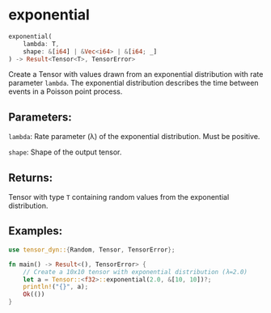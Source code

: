 # exponential
```rust
exponential(
    lambda: T,
    shape: &[i64] | &Vec<i64> | &[i64; _]
) -> Result<Tensor<T>, TensorError>
```
Create a Tensor with values drawn from an exponential distribution with rate parameter `lambda`. The exponential distribution describes the time between events in a Poisson point process.

## Parameters:
`lambda`: Rate parameter (λ) of the exponential distribution. Must be positive.

`shape`: Shape of the output tensor.

## Returns:
Tensor with type `T` containing random values from the exponential distribution.

## Examples:
```rust
use tensor_dyn::{Random, Tensor, TensorError};

fn main() -> Result<(), TensorError> {
    // Create a 10x10 tensor with exponential distribution (λ=2.0)
    let a = Tensor::<f32>::exponential(2.0, &[10, 10])?;
    println!("{}", a);
    Ok(())
}
```